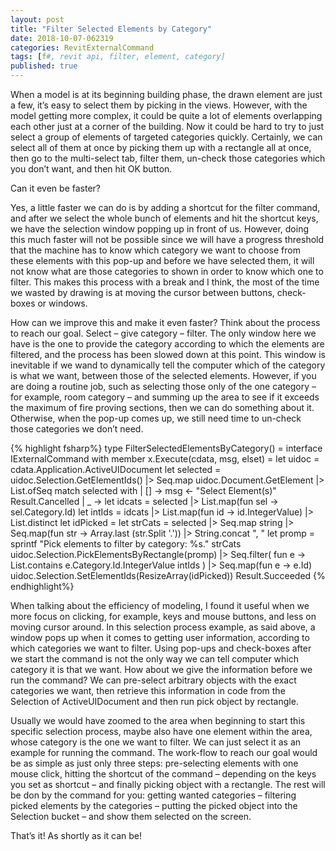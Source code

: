 ```yaml
---
layout: post
title: "Filter Selected Elements by Category"
date: 2018-10-07-062319 
categories: RevitExternalCommand
tags: [f#, revit api, filter, element, category]
published: true
---
```

When a model is at its beginning building phase, the drawn element are just a few, it’s easy to select them by picking in the views. However, with the model getting more complex, it could be quite a lot of elements overlapping each other just at a corner of the building. Now it could be hard to try to just select a group of elements of targeted categories quickly. Certainly, we can select all of them at once by picking them up with a rectangle all at once, then go to the multi-select tab, filter them, un-check those categories which you don’t want, and then hit OK button.

Can it even be faster?

Yes, a little faster we can do is by adding a shortcut for the filter command, and after we select the whole bunch of elements and hit the shortcut keys, we have the selection window popping up in front of us. However, doing this much faster will not be possible since we will have a progress threshold that the machine has to know which category we want to choose from these elements with this pop-up and before we have selected them, it will not know what are those categories to shown in order to know which one to filter. This makes this process with a break and I think, the most of the time we wasted by drawing is at moving the cursor between buttons, check-boxes or windows.

How can we improve this and make it even faster? Think about the process to reach our goal. Select – give category – filter. The only window here we have is the one to provide the category according to which the elements are filtered, and the process has been slowed down at this point. This window is inevitable if we wand to dynamically tell the computer which of the category is what we want, between those of the selected elements. However, if you are doing a routine job, such as selecting those only of the one category – for example, room category – and summing up the area to see if it exceeds the maximum of fire proving sections, then we can do something about it. Otherwise, when the pop-up comes up, we still need time to un-check those categories we don’t need.

{% highlight fsharp%}
type FilterSelectedElementsByCategory() =
  interface IExternalCommand with
    member x.Execute(cdata, msg, elset) =
      let uidoc = cdata.Application.ActiveUIDocument
      let selected = uidoc.Selection.GetElementIds() |> Seq.map uidoc.Document.GetElement |> List.ofSeq
      match selected with
      | [] ->
        msg <- "Select Element(s)"
        Result.Cancelled
      | _ ->
        let idcats =
            selected |> List.map(fun sel -> sel.Category.Id)
        let intIds =
            idcats |> List.map(fun id -> id.IntegerValue) |> List.distinct
        let idPicked =
          let strCats = selected |> Seq.map string |> Seq.map(fun str -> Array.last (str.Split '.')) |> String.concat ", "
          let promp = 
            sprintf "Pick elements to filter by category: %s." strCats
          uidoc.Selection.PickElementsByRectangle(promp)
          |> Seq.filter(
            fun e -> List.contains e.Category.Id.IntegerValue intIds
          )
          |> Seq.map(fun e -> e.Id)
        uidoc.Selection.SetElementIds(ResizeArray<ElementId>(idPicked))
        Result.Succeeded
{% endhighlight%}

When talking about the efficiency of modeling, I found it useful when we more focus on clicking, for example, keys and mouse buttons, and less on moving cursor around. In this selection process example, as said above, a window pops up when it comes to getting user information, according to which categories we want to filter. Using pop-ups and check-boxes after we start the command is not the only way we can tell computer which category it is that we want. How about we give the information before we run the command? We can pre-select arbitrary objects with the exact categories we want, then retrieve this information in code from the Selection of ActiveUIDocument and then run pick object by rectangle.

Usually we would have zoomed to the area when beginning to start this specific selection process, maybe also have one element within the area, whose category is the one we want to filter. We can just select it as an example for running the command. The work-flow to reach our goal would be as simple as just only three steps: pre-selecting elements with one mouse click, hitting the shortcut of the command – depending on the keys you set as shortcut – and finally picking object with a rectangle. The rest will be don by the command for you: getting wanted categories – filtering picked elements by the categories – putting the picked object into the Selection bucket – and show them selected on the screen.

That’s it! As shortly as it can be!